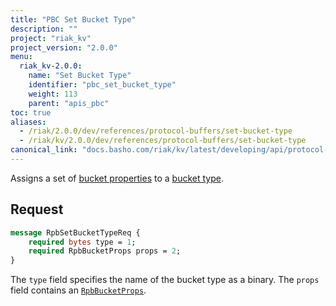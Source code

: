```yaml
---
title: "PBC Set Bucket Type"
description: ""
project: "riak_kv"
project_version: "2.0.0"
menu:
  riak_kv-2.0.0:
    name: "Set Bucket Type"
    identifier: "pbc_set_bucket_type"
    weight: 113
    parent: "apis_pbc"
toc: true
aliases:
  - /riak/2.0.0/dev/references/protocol-buffers/set-bucket-type
  - /riak/kv/2.0.0/dev/references/protocol-buffers/set-bucket-type
canonical_link: "docs.basho.com/riak/kv/latest/developing/api/protocol-buffers/set-bucket-type"
---
```


Assigns a set of [bucket properties](/riak/kv/2.0.0/developing/api/protocol-buffers/set-bucket-props) to a
[bucket type](/riak/kv/2.0.0/developing/usage/bucket-types).

## Request

```protobuf
message RpbSetBucketTypeReq {
    required bytes type = 1;
    required RpbBucketProps props = 2;
}
```

The `type` field specifies the name of the bucket type as a binary. The
`props` field contains an [`RpbBucketProps`](/riak/kv/2.0.0/developing/api/protocol-buffers/get-bucket-props).
